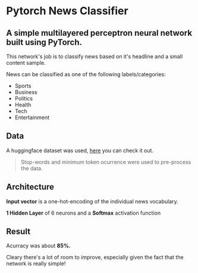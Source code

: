 # Pytorch News Classifier

## A simple multilayered perceptron neural network built using PyTorch.
This network's job is to classify news based on it's headline and a small content sample.

News can be classified as one of the following labels/categories: 
- Sports
- Business
- Politics
- Health
- Tech
- Entertainment

## Data

A huggingface dataset was used, [here](https://huggingface.co/datasets/okite97/news-data/viewer/okite97--news-data/train) you can check it out.

> Stop-words and minimum token ocurrence were used to pre-process the data.

## Architecture

**Input vector** is a one-hot-encoding of the individual news vocabulary.

**1 Hidden Layer** of 6 neurons and a **Softmax** activation function

## Result

Acurracy was about **85%.**

Cleary there's a lot of room to improve, especially given the fact that the network is really simple!
